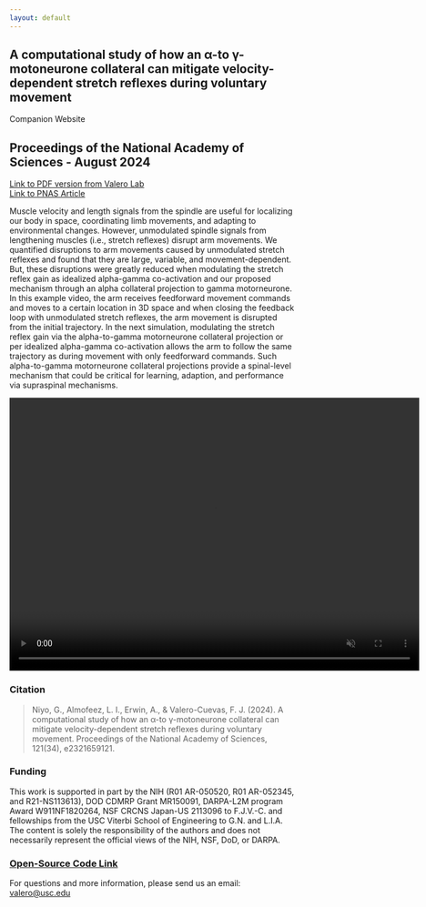 ```yaml
---
layout: default
---
```


<h2>A computational study of how an α-to γ-motoneurone collateral can mitigate velocity-dependent stretch reflexes during voluntary movement</h2>

Companion Website

## Proceedings of the National Academy of Sciences - August 2024

<a href="../Papers/2024_niyo_pnas_computational.pdf" target="_blank">Link to PDF version from Valero Lab</a>
<br>
<a href="https://www.pnas.org/doi/abs/10.1073/pnas.2321659121" target="_blank">Link to PNAS Article</a>

Muscle velocity and length signals from the spindle are useful for localizing our body in space, coordinating limb movements, and adapting to environmental changes. However, unmodulated spindle signals from lengthening muscles (i.e., stretch reflexes) disrupt arm movements. We quantified disruptions to arm movements caused by unmodulated stretch reflexes and found that they are large, variable, and movement-dependent. But, these disruptions were greatly reduced when modulating the stretch reflex gain as idealized alpha-gamma co-activation and our proposed mechanism through an alpha collateral projection to gamma motorneurone. In this example video, the arm receives feedforward movement commands and moves to a certain location in 3D space and when closing the feedback loop with unmodulated stretch reflexes, the arm movement is disrupted from the initial trajectory. In the next simulation, modulating the stretch reflex gain via the alpha-to-gamma motorneurone collateral projection or per idealized alpha-gamma co-activation allows the arm to follow the same trajectory as during movement with only feedforward commands. Such alpha-to-gamma motorneurone collateral projections provide a spinal-level mechanism that could be critical for learning, adaption, and performance via supraspinal mechanisms.

<p>
  <video src="video/MacaqueArm_Movement_Case122.mp4" controls height="480px" width="720px" muted>Your browser doesn't support this video.</video>
</p>


### Citation
> Niyo, G., Almofeez, L. I., Erwin, A., & Valero-Cuevas, F. J. (2024). A computational study of how an α-to γ-motoneurone collateral can mitigate velocity-dependent stretch reflexes during voluntary movement. Proceedings of the National Academy of Sciences, 121(34), e2321659121.


### Funding
This work is supported in part by the NIH (R01 AR-050520, R01 AR-052345, and R21-NS113613), DOD CDMRP Grant MR150091, DARPA-L2M program Award W911NF1820264, NSF CRCNS Japan-US 2113096 to F.J.V.-C. and fellowships from the USC Viterbi School of Engineering to G.N. and L.I.A. The content is solely the responsibility of the authors and does not necessarily represent the official views of the NIH, NSF, DoD, or DARPA.

### [Open-Source Code Link](https://doi.org/10.5281/zenodo.10373302)
For questions and more information, please send us an email: [valero@usc.edu](mailto:valero@usc.edu)
